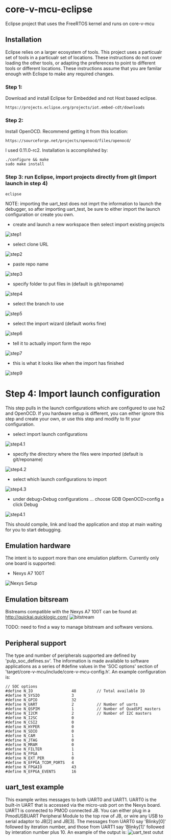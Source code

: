 # core-v-mcu-eclipse
Eclipse project that uses the FreeRTOS kernel and runs on core-v-mcu
## Installation
Eclipse relies on a larger ecosystem of tools.  This project uses a particualr set of tools in a particualr set of locations.  These instructions do not cover loading the other tools, or adapting the preferences to point to different tools or different locations.  These instructions assume that you are familar enough with Eclispe to make any required changes.
### Step 1: 
Download and install Eclipse for Embedded and not Host based eclipse.  
~~~
https://projects.eclipse.org/projects/iot.embed-cdt/downloads
~~~

### Step 2:
Install OpenOCD.  Recommend getting it from this location:
~~~
https://sourceforge.net/projects/openocd/files/openocd/
~~~
I used 0.11.0-rc2.
Installation is accomplished by:
~~~
./configure && make
sudo make install
~~~


### Step 3: run Eclipse, import projects directly from git (import launch in step 4)
~~~
eclipse
~~~
NOTE: importing the uart_test does not imprt the information to launch the debugger, so after importing uart_test, be sure to either import the launch configuration or create you own.
- create and launch a new workspace then select import existing projects

![step1](./docs/images/ImportFromGit-1.png)
- select clone URL

![step2](./docs/images/ImportFromGit-2-CloneURL.png)
- paste repo name

![step3](./docs/images/ImportFromGit-3-URL.png)

- specify folder to put files in (default is git/reponame)

![step4](./docs/images/ImportFromGit-4-LocalDest.png)

- select the branch to use

![step5](./docs/images/ImportFromGit-5-Branch.png)

- select the import wizard (default works fine)

![step6](./docs/images/ImportFromGit-6-ImportWizard.png)

- tell it to actually import form the repo

![step7](./docs/images/ImportFromGit-7-Import.png)

- this is what it looks like when the import has finished

![step9](./docs/images/ImportFromGit-8-ImportDone.png)

# Step 4: Import launch configuration
This step pulls in the launch configurations which are configured to use hs2 and OpenOCD.
If you hardware setup is different, you can either ignore this step and create your own, or use this step and modify to fit your configuration.

- select import launch configurations

![step4.1](./docs/images/ImportLaunch-1.png)

- specify the directory where the files were imported (default is git/reponame)

![step4.2](./docs/images/ImportLaunch-2-Directory.png)

- select which launch configurations to import

![step4.3](./docs/images/ImportLaunch-3-Configs.png)

- under debug>Debug configurations ... choose GDB OpenOCD>config a click Debug

![step4.1](./docs/images/ImportLaunch-4-Debug.png)

This should compile, link and load the application and stop at main waiting for you to start debugging.


## Emulation hardware
The intent is to support more than one emulation platform.
Currently only one board is supported:

* Nexys A7 100T

![Nexys Setup](./docs/images/nexys-setup.png)

## Emulation bitsream
Bistreams compatible with the Nexys A7 100T can be found at:
http://quickai.quicklogic.com/
![bitstream](./docs/images/bit-stream-url.png)

TODO: need to find a way to manage bitstream and software versions.

## Peripheral support
The type and number of peripherals supported are defined by 'pulp_soc_defines.sv'.
The information is made available to software applications as a series of #define values in the 'SOC options' section of 'target/core-v-mcu/include/core-v-mcu-config.h'.
An example configuration is:
~~~
// SOC options
#define N_IO                 48         // Total available IO
#define N_SYSIO              3
#define N_GPIO               32
#define N_UART               2          // Number of uarts
#define N_QSPIM              1          // Number of QuadSPI masters
#define N_I2CM               2          // Number of I2C masters
#define N_I2SC               0
#define N_CSI2               0
#define N_HYPER              0
#define N_SDIO               0
#define N_CAM                1
#define N_JTAG               0
#define N_MRAM               0
#define N_FILTER             1
#define N_FPGA               1
#define N_EXT_PER            0
#define N_EFPGA_TCDM_PORTS   4
#define N_FPGAIO             43
#define N_EFPGA_EVENTS       16
~~~

## uart_test example
This example writes messages to both UART0 and UART1.  UART0 is the built-in UART that is accessed via the micro-usb port on the Nexys board.  UART1 is connected to PMOD connected JB.  You can either plug in a PmodUSBUART Peripheral Module to the top row of JB, or wire any USB to serial adaptor to JB[2] and JB[3].
The messages from UART0 say 'Blinky[0]' followed by iteration number, and those from UART1 say 'Blinky[1]' followed by interation number plus 10.  An example of the output is:
![uart_test outut](./docs/images/dual-uart-screen.jpg)
